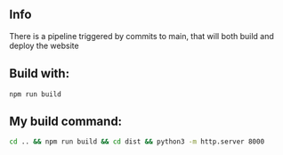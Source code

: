 ## Info

There is a pipeline triggered by commits to main, that will both build and deploy the website

## Build with:

```
npm run build
```

## My build command:

```bash
cd .. && npm run build && cd dist && python3 -m http.server 8000
```
